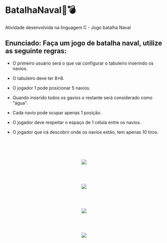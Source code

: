 # BatalhaNaval🚢💣
Atividade desenvolvida na linguagem C - Jogo batalha Naval

## Enunciado: Faça um jogo de batalha naval, utilize as seguinte regras:

- O primeiro usuário será o que vai configurar o tabuleiro inserindo os navios.

- O tabuleiro deve ter 8×8.

- O jogador 1 pode posicionar 5 navios.

- Quando inserido todos os gavios o restante será considerado como "água".

- Cada navio pode ocupar apenas 1 posição.

- O jogador deve respeitar o espaço de 1 célula entre os navios. 

- O jogador que irá descobrir onde os navios estão, tem apenas 10 tiros.


<br><br><br>
<p align="center">
<img  src="https://user-images.githubusercontent.com/61357219/209398618-3f2d95cb-32f7-4a5d-ab33-d6247c940e01.png"></img>
</p>
<br>
<br>
<p align="center">
<img  src="https://user-images.githubusercontent.com/61357219/209398675-9fd37a34-23fe-43e6-8880-b8984c0c0339.png"></img>
</p>
<br>
<br>
<p align="center">
<img src="https://user-images.githubusercontent.com/61357219/209399729-ec6faf55-9d7f-4ffe-83f8-2f1054d29412.png"></img>
</p>
<br>
<br>
<p align="center">
<img src="http://img.shields.io/static/v1?label=STATUS&message=%20FINALIZADO&color=GREEN&style=for-the-badge"/>
</p>




